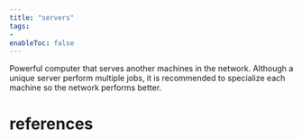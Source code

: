 ```yaml
---
title: "servers"
tags:
- 
enableToc: false
---
```


Powerful computer that serves another machines in the network. Although a unique server perform multiple jobs, it is recommended to specialize each machine so the network performs better.

# references

